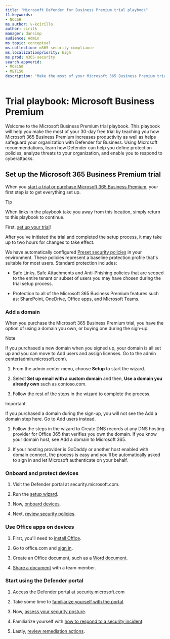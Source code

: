 ```yaml
---
title: "Microsoft Defender for Business Premium trial playbook"
f1.keywords:
- NOCSH
ms.author: v-kcirillo
author: cirilk
manager: dansimp
audience: Admin
ms.topic: conceptual
ms.collection: m365-security-compliance
ms.localizationpriority: high
ms.prod: m365-security
search.appverid: 
- MOE150
- MET150
description: "Make the most of your Microsoft 365 Business Premium trial. Try out some of the key productivity and security capabilities."
---
```


# Trial playbook: Microsoft Business Premium

Welcome to the Microsoft Business Premium trial playbook. This playbook will help you make the most of your 30-day free trial by teaching you how Microsoft 365 Business Premium increases productivity as well as helps safeguard your organization with Defender for Business. Using Microsoft recommendations, learn how Defender can help you define protection policies, analyze threats to your organization, and enable you to respond to cyberattacks.

## Set up the Microsoft 365 Business Premium trial

When you [start a trial or purchase Microsoft 365 Business Premium](get-microsoft-365-business-premium.md), your first step is to get everything set up. 

> [!Tip]
> When links in the playbook take you away from this location, simply return to this playbook to continue.

First, [set up your trial](../business-premium/m365bp-setup.md)!

After you've initiated the trial and completed the setup process, it may take up to two hours for changes to take effect.

We have automatically configured [Preset security policies](/security/office-365-security/preset-security-policies.md) in your environment. These policies represent a baseline protection profile that's suitable for most users. Standard protection includes:

- Safe Links, Safe Attachments and Anti-Phishing policies that are scoped to the entire tenant or subset of users you may have chosen during the trial setup process.

- Protection to all of the Microsoft 365 Business Premium features such as: SharePoint, OneDrive, Office apps, and Microsoft Teams.

### Add a domain

When you purchase the Microsoft 365 Business Premium trial, you have the option of using a domain you own, or buying one during the sign-up.

> [!Note]
> If you purchased a new domain when you signed up, your domain is all set up and you can move to Add users and assign licenses. Go to the admin center(admin.microsoft.com).

1. From the admin center menu, choose **Setup** to start the wizard.

1. Select **Set up email with a custom domain** and then, **Use a domain you already own** such as contoso.com.

1. Follow the rest of the steps in the wizard to complete the process.

> [!Important]
> If you purchased a domain during the sign-up, you will not see the Add a domain step here. Go to Add users instead.

1. Follow the steps in the wizard to Create DNS records at any DNS hosting provider for Office 365 that verifies you own the domain. If you know your domain host, see Add a domain to Microsoft 365.

1. If your hosting provider is GoDaddy or another host enabled with domain connect, the process is easy and you'll be automatically asked to sign in and let Microsoft authenticate on your behalf.

### Onboard and protect devices

1. Visit the Defender portal at security.microsoft.com.

1. Run the [setup wizard](../security/defender-business/mdb-use-wizard.md).

1. Now, [onboard devices](../security/defender-business/mdb-onboard-devices.md).

1. Next, [review security policies](../security/defender-business/mdb-configure-security-settings.md).

### Use Office apps on devices

1. First, you'll need to [install Office](m365bp-install-office-apps.md).

1. Go to office.com and [sign in](https://support.microsoft.com/en-us/office/get-started-at-office-com-91a4ec74-67fe-4a84-a268-f6bdf3da1804).

1. Create an Office document, such as a [Word document](https://support.microsoft.com/en-us/office/basic-tasks-in-word-87b3243c-b0bf-4a29-82aa-09a681999fdc).

1. [Share a document](https://support.microsoft.com/en-us/office/share-your-documents-651e1cb9-9a51-46dc-8d32-bdb7d928eedd) with a team member.

### Start using the Defender portal 

1. Access the Defender portal at security.microsoft.com

1. Take some time to [familiarize yourself with the portal](../security/defender-business/mdb-get-started.md).

1. Now, [assess your security posture](../security/defender/microsoft-secure-score.md).

1. Familiarize yourself with [how to respond to a security incident](../security/defender-business/mdb-respond-mitigate-threats.md).

1. Lastly, [review remediation actions](../security/defender-business/mdb-review-remediation-actions.md).

<!---
Protect your most targeted and most visible users with Priority Account Protection in Defender for Office 365, which helps you prioritize your workflow to ensure these users are safe.

- Identify your most targeted or most visible users.
- [Tag these users](../admin/setup/priority-accounts.md#add-priority-accounts-from-the-setup-page) as priority accounts.
- Track threats to priority account throughout the portal.

Watch this video to learn more: [Protecting priority accounts in Microsoft Defender for Business - YouTube](https://www.youtube.com/watch?v=tqnj0TlzQcI&list=PL3ZTgFEc7LystRja2GnDeUFqk44k7-KXf&index=11).

:::image type="content" source="media/mdo-trial-playbook-alerts.png" alt-text="The Alerts in the Microsoft 365 Defender portal" lightbox="media/mdo-trial-playbook-alerts.png":::

### Avoid costly breaches by preventing user compromise

Get alerted to potential compromise and automatically limit the impact of these threats to prevent attackers from gaining deeper access to your environment.

- Review [compromised user alerts](../security/office-365-security/address-compromised-users-quickly.md#compromised-user-alerts).

- [Investigate and respond](/security/office-365-security/address-compromised-users-quickly.md) to compromised users.

:::image type="content" source="media/mdo-trial-playbook-investigation.png" alt-text="The Investigate compromised users" lightbox="media/mdo-trial-playbook-investigation.png":::

Watch this video to learn more: [Detect and respond to compromise in Microsoft Defender for Business - YouTube](https://www.youtube.com/watch?v=Pc7y3a-wdR0&list=PL3ZTgFEc7LystRja2GnDeUFqk44k7-KXf&index=5).

### Use Threat Explorer to investigate malicious email

Defender for Business enables you to investigate activities that put people in your organization at risk and to take action to protect your organization. You can do this using [Threat Explorer or (real-time detections)](/security/office-365-security/threat-explorer.md).

- [Find suspicious email that was delivered](../security/office-365-security/investigate-malicious-email-that-was-delivered.md#find-suspicious-email-that-was-delivered): Find and delete messages, identify the IP address of a malicious email sender, or start an incident for further investigation.

- [Check the delivery action and location](../security/office-365-security/investigate-malicious-email-that-was-delivered.md#check-the-delivery-action-and-location): This check lets you know the location of problem email messages.

- [View the timeline of your email](../security/office-365-security/investigate-malicious-email-that-was-delivered.md#view-the-timeline-of-your-email): Simply hunting for your security operations team.

### See attack campaigns targeting your organization

See the bigger picture with Campaign Views in Defender for Microsoft 365 Business Premium, which gives you a view of the attack campaigns that are targeting your organization and the impact they have on your users.

- [Identify attack campaigns](../security/office-365-security/campaigns.md#what-is-a-campaign) targeting your users.

- [Visualize the scope](../security/office-365-security/campaigns.md#campaign-views-in-the-microsoft-365-defender-portal) of the attack.

- [Track user interaction](../security/office-365-security/campaigns.md#campaign-details) with these messages.

  :::image type="content" source="media/mdo-trial-playbook-campaign-details.png" alt-text="The Campaign details in the Microsoft 365 Defender portal" lightbox="media/mdo-trial-playbook-campaign-details.png":::

Watch this video to learn more: [Campaign Views in Microsoft Defender for Business - YouTube](https://www.youtube.com/watch?v=DvqzzYKu7cQ&list=PL3ZTgFEc7LystRja2GnDeUFqk44k7-KXf&index=14).

### Use automation to remediate risks

Respond efficiently using Automated investigation and response (AIR) to review, prioritize, and respond to threats.

- [Learn more](/security/office-365-security/automated-investigation-response-office.md) about investigation playbooks.

- [View details and results](/security/office-365-security/email-analysis-investigations.md) of an investigation.

- Eliminate threats by [approving remediation actions](../security/office-365-security/air-remediation-actions.md).

:::image type="content" source="media/mdo-trial-playbook-investigation-results.png" alt-text="The investigation results" lightbox="media/mdo-trial-playbook-investigation-results.png":::

## Step 3: Advanced content

### Dive deep into data with query-based hunting

Use Advanced hunting to write custom detection rules, proactively inspect events in your environment, and locate threat indicators. Explore raw data in your environment.

- [Build custom detection rules](/security/defender/advanced-hunting-overview.md#get-started-with-advanced-hunting).

- [Access shared queries](/security/defender/advanced-hunting-shared-queries.md) created by others.

Watch this video to learn more: [Threat hunting with Microsoft 365 Defender - YouTube](https://www.youtube.com/watch?v=l3OmH4U6XAs&list=PL3ZTgFEc7Lyt1O81TZol31YXve4e6lyQu&index=4).

### Train users to spot threats by simulating attacks

Equip your users with the right knowledge to identify threats and report suspicious messages with Attack simulation training in Defender for Office 365.

- [Simulate realistic threats](/security/office-365-security/attack-simulation-training.md) to identify vulnerable users.

- [Assign training](/security/office-365-security/attack-simulation-training.md#assign-training) to users based on simulation results.

- [Track progress](/security/office-365-security/attack-simulation-training-insights.md) of your organization in simulations and training completion.

  :::image type="content" source="media/mdo-trial-playbook-attack-simulation-training-results.png" alt-text="The attack simulation training insights in the Microsoft 365 Defender portal" lightbox="media/mdo-trial-playbook-attack-simulation-training-results.png":::

## Additional resources

- **Interactive guide**: Unfamiliar with Defender for Business? Review the [interactive guide](https://mslearn.cloudguides.com/guides/Safeguard%20your%20organization%20with%20Microsoft%20Defender%20for%20Office%20365) to understand how to get started.
- **Microsoft docs**: Get detailed information on how Defender for Business works and how to best implement it for your organization. Visit [Docs](../security/office-365-security/overview.md).
<!---
KC Note: I cannot find the equivalent of this to fix the link!
- **What's included**: For a full list of Defender for Business email security features listed by product tier, view the [Feature Matrix](office365/servicedescriptions/office-365-advanced-threat-protection-service-description#feature-availability).

- **Why Defender for Business**: The [Defender for Business datasheet](https://query.prod.cms.rt.microsoft.com/cms/api/am/binary/RE4FCiy) shows the top 10 reasons customers choose Microsoft.
 
--->
